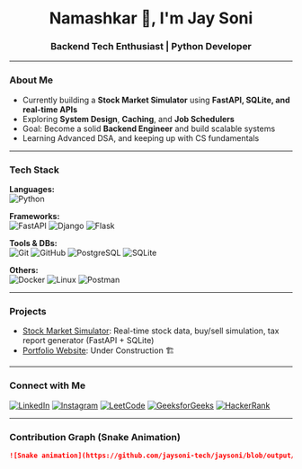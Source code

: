 <h1 align="center">Namashkar 🙏, I'm Jay Soni</h1>
<h3 align="center">Backend Tech Enthusiast | Python Developer</h3>

---

###  About Me
-  Currently building a **Stock Market Simulator** using **FastAPI, SQLite, and real-time APIs**
-  Exploring **System Design**, **Caching**, and **Job Schedulers**
-  Goal: Become a solid **Backend Engineer** and build scalable systems
-  Learning Advanced DSA, and keeping up with CS fundamentals

---

###  Tech Stack

**Languages:**  
![Python](https://img.shields.io/badge/-Python-3776AB?style=flat&logo=python&logoColor=white)

**Frameworks:**  
![FastAPI](https://img.shields.io/badge/-FastAPI-009688?style=flat&logo=fastapi&logoColor=white)
![Django](https://img.shields.io/badge/-Django-092E20?style=flat&logo=django&logoColor=white)
![Flask](https://img.shields.io/badge/-Flask-000000?style=flat&logo=flask&logoColor=white)

**Tools & DBs:**  
![Git](https://img.shields.io/badge/-Git-F05032?style=flat&logo=git&logoColor=white)
![GitHub](https://img.shields.io/badge/-GitHub-181717?style=flat&logo=github&logoColor=white)
![PostgreSQL](https://img.shields.io/badge/-PostgreSQL-336791?style=flat&logo=postgresql&logoColor=white)
![SQLite](https://img.shields.io/badge/-SQLite-003B57?style=flat&logo=sqlite&logoColor=white)

**Others:**  
![Docker](https://img.shields.io/badge/-Docker-2496ED?style=flat&logo=docker&logoColor=white)
![Linux](https://img.shields.io/badge/-Linux-FCC624?style=flat&logo=linux&logoColor=black)
![Postman](https://img.shields.io/badge/-Postman-FF6C37?style=flat&logo=postman&logoColor=white)

---

###  Projects

-  [Stock Market Simulator](https://github.com/jaayysoni/Stock-Market-Simulator): Real-time stock data, buy/sell simulation, tax report generator (FastAPI + SQLite)
-  [Portfolio Website](https://your-portfolio-link): Under Construction 🏗️

---

###  Connect with Me

[![LinkedIn](https://img.shields.io/badge/-LinkedIn-blue?style=flat&logo=linkedin)](https://www.linkedin.com/in/jaayysoni/)
[![Instagram](https://img.shields.io/badge/-Instagram-E4405F?style=flat&logo=instagram&logoColor=white)](https://instagram.com/jaayysoni)
[![LeetCode](https://img.shields.io/badge/-LeetCode-FFA116?style=flat&logo=leetcode&logoColor=black)](https://leetcode.com/jaayysoni)
[![GeeksforGeeks](https://img.shields.io/badge/-GeeksforGeeks-0F9D58?style=flat)](https://auth.geeksforgeeks.org/user/jaayysoni)
[![HackerRank](https://img.shields.io/badge/-HackerRank-2EC866?style=flat&logo=hackerrank&logoColor=white)](https://www.hackerrank.com/jaayysoni)

---

###  Contribution Graph (Snake Animation)

```md
![Snake animation](https://github.com/jaysoni-tech/jaysoni/blob/output/github-contribution-grid-snake.svg)
